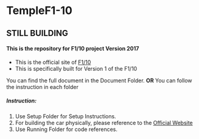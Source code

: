 # TempleF1-10
## **STILL BUILDING**
#### This is the repository for F1/10 project Version 2017


- This is the official site of [F1/10](http://f1tenth.org/index)
- This is specifically built for Version 1 of the F1/10

You can find the full document in the Document Folder. **OR** You can follow the instruction in each folder 

##### Instruction:
1. Use Setup Folder for Setup Instructions.
2. For building the car physically, please reference to the [Official Website](http://f1tenth.org/car-assembly)
3. Use Running Folder for code references.
